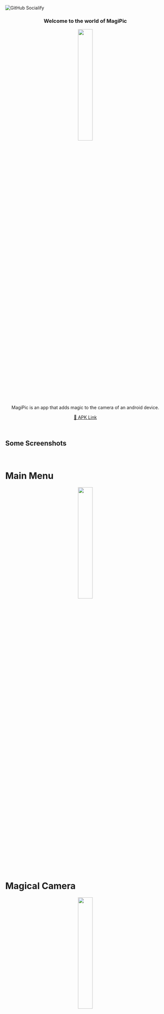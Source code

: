 ![GitHub Socialify](https://socialify.git.ci/AbhishekRana21/MagiPic/image?description=1&pattern=Formal%20Invitation&theme=Dark)

<div align="center">
  <h3>Welcome to the world of MagiPic</h3>
</div>

<p align="center">
  <img width="30%" src="https://abhishekrana.com/MagiPic/Screenshots/Screenshot1.jpg"/>
</p>
<p align="center">MagiPic is an app that adds magic to the camera of an android device.</p>
<p align="center"><a href="https://abhishekrana.com/MagiPic/MagiPic.apk">🔗 APK Link</a></p>

<br>

## Some Screenshots
<br>

# Main Menu
<p align="center">
  <img width="30%" src="https://abhishekrana.com/MagiPic/Screenshots/Screenshot2.jpg"/>
</p>

<br>

# Magical Camera
<p align="center">
  <img width="30%" src="https://abhishekrana.com/MagiPic/Screenshots/Screenshot3.jpg"/>
</p>

<br>

# How To Perfrom <a href="https://abhishekrana.com/MagiPic/MagicalPic.jpg"> 🔗 Magical Pic Link</a>
<p align="center">
  <img width="30%" src="https://abhishekrana.com/MagiPic/Screenshots/Screenshot4.jpg"/>
</p>

<br>

# About Section
<p align="center">
  <img width="30%" src="https://abhishekrana.com/MagiPic/Screenshots/Screenshot5.jpg"/>
</p>

<br>

# Normal Camera Pic
<p align="center">
  <img width="30%" src="https://abhishekrana.com/MagiPic/Screenshots/Screenshot6.jpg"/>
</p>

<br>

# Magical Camera Pic (MagiPic replaced the previous pic with new one)
<p align="center">
  <img width="30%" src="https://abhishekrana.com/MagiPic/Screenshots/Screenshot7.png"/>
</p>
